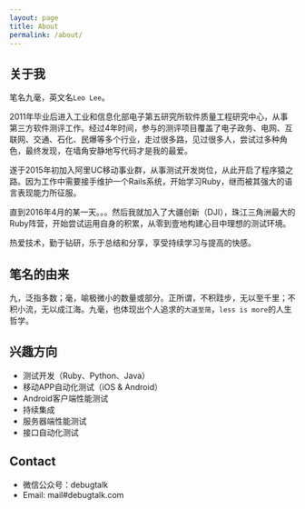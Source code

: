 ```yaml
---
layout: page
title: About
permalink: /about/
---
```


## 关于我

笔名九毫，英文名`Leo Lee`。

2011年毕业后进入工业和信息化部电子第五研究所软件质量工程研究中心，从事第三方软件测评工作。经过4年时间，参与的测评项目覆盖了电子政务、电网、互联网、交通、石化、民爆等多个行业，走过很多路，见过很多人，尝试过多种角色，最终发现，在墙角安静地写代码才是我的最爱。

遂于2015年初加入阿里UC移动事业群，从事测试开发岗位，从此开启了程序猿之路。因为工作中需要接手维护一个Rails系统，开始学习Ruby，继而被其强大的语言表现能力所征服。

直到2016年4月的某一天。。。然后我就加入了大疆创新（DJI），珠江三角洲最大的Ruby阵营，开始尝试运用自身的积累，从零到壹地构建心目中理想的测试环境。

热爱技术，勤于钻研，乐于总结和分享，享受持续学习与提高的快感。

## 笔名的由来

九，泛指多数；毫，喻极微小的数量或部分。正所谓，不积跬步，无以至千里；不积小流，无以成江海。九毫，也体现出个人追求的`大道至简`，`less is more`的人生哲学。

## 兴趣方向

- 测试开发（Ruby、Python、Java）
- 移动APP自动化测试（iOS & Android）
- Android客户端性能测试
- 持续集成
- 服务器端性能测试
- 接口自动化测试

## Contact

- 微信公众号：debugtalk
- Email: mail#debugtalk.com
